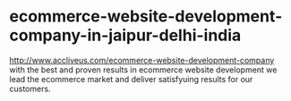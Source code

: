# ecommerce-website-development-company-in-jaipur-delhi-india
http://www.accliveus.com/ecommerce-website-development-company with the best and proven results in ecommerce website development we lead the ecommerce market and deliver satisfyuing results for our customers.
